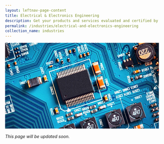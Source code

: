 ```yaml
---
layout: leftnav-page-content
title: Electrical & Electronics Engineering
description: Get your products and services evaluated and certified by a Singapore Accreditation Council (SAC)-accredited Conformity Assessment Body (CAB).
permalink: /industries/electrical-and-electronics-engineering
collection_name: industries
---
```


![Electrical & Electronics Engineering](/images/industries/electrical-and-electronics-engineering.jpg)

*This page will be updated soon.*
